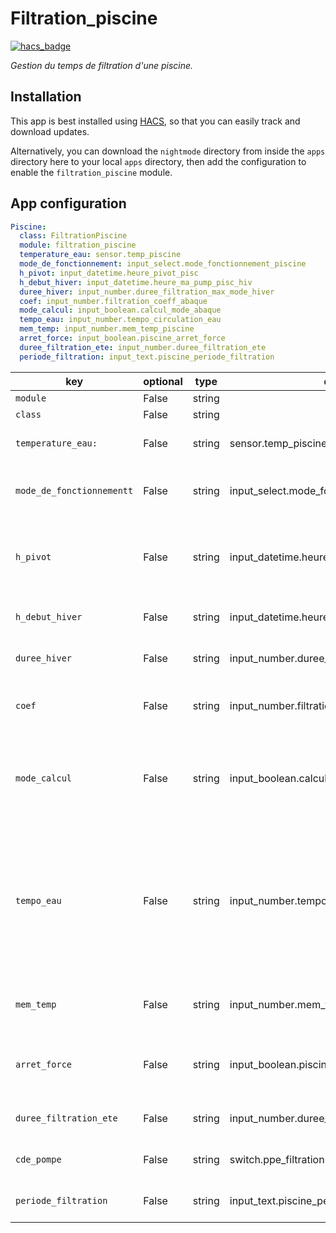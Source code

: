 # Filtration_piscine
[![hacs_badge](https://img.shields.io/badge/HACS-Default-orange.svg?style=for-the-badge)](https://github.com/custom-components/hacs)


_Gestion du temps de filtration d'une piscine._

## Installation

This app is best installed using
[HACS](https://github.com/custom-components/hacs), so that you can easily track
and download updates.

Alternatively, you can download the `nightmode` directory from inside the `apps` directory here to your
local `apps` directory, then add the configuration to enable the `filtration_piscine`
module.

## App configuration

```yaml
Piscine:
  class: FiltrationPiscine
  module: filtration_piscine
  temperature_eau: sensor.temp_piscine
  mode_de_fonctionnement: input_select.mode_fonctionnement_piscine
  h_pivot: input_datetime.heure_pivot_pisc
  h_debut_hiver: input_datetime.heure_ma_pump_pisc_hiv
  duree_hiver: input_number.duree_filtration_max_mode_hiver
  coef: input_number.filtration_coeff_abaque
  mode_calcul: input_boolean.calcul_mode_abaque
  tempo_eau: input_number.tempo_circulation_eau
  mem_temp: input_number.mem_temp_piscine
  arret_force: input_boolean.piscine_arret_force
  duree_filtration_ete: input_number.duree_filtration_ete
  periode_filtration: input_text.piscine_periode_filtration
```

key | optional | type | default | description
-- | -- | -- | -- | --
`module` | False | string | | `nightmode`
`class` | False | string | | `NightMode`
`temperature_eau:` | False | string | sensor.temp_piscine | Mesure de la temperature de l'eau.
`mode_de_fonctionnementt` | False | string | input_select.mode_fonctionnement_piscine | Selection du mode fonctionnement de la filtration.
`h_pivot` | False | string | input_datetime.heure_pivot_pisc | Heure pivot autour de laquelle le temps de filtration est réparti (50/50).
`h_debut_hiver` | False | string | input_datetime.heure_ma_pump_pisc_hiv | Heure de début de filtration en hiver.
`duree_hiver` | False | string | input_number.duree_filtration_max_mode_hiver | Durée de la filtration en hiver.
`coef` | False | string | input_number.filtration_coeff_abaque | Coefficient du temps de filtration entre 60 et 140%
`mode_calcul` | False | string | input_boolean.calcul_mode_abaque | Validation de mode de calcul avec Abaque sinon c'est la méthode classique (T°/2)
`tempo_eau` | False | string | input_number.tempo_circulation_eau | # Temps circulation de l'eau avant prise en compte mesure température dans le cas où la mesure de température de l'eau se trouve sur le circuit de pompage.
`mem_temp` | False | string | input_number.mem_temp_piscine |  Memoire de la temperature de l'eau avant arret.
`arret_force` | False | string | input_boolean.piscine_arret_force | Arret forcé filtration- Bloque la filtration si = on.
`duree_filtration_ete` | False | string | input_number.duree_filtration_ete | # Affiche la durée de la filtration en ete.
`cde_pompe` | False | string | switch.ppe_filtration | Switch de commande de la pompe.
`periode_filtration` | False | string | input_text.piscine_periode_filtration | Affichage dans HA des heures de filtration.

